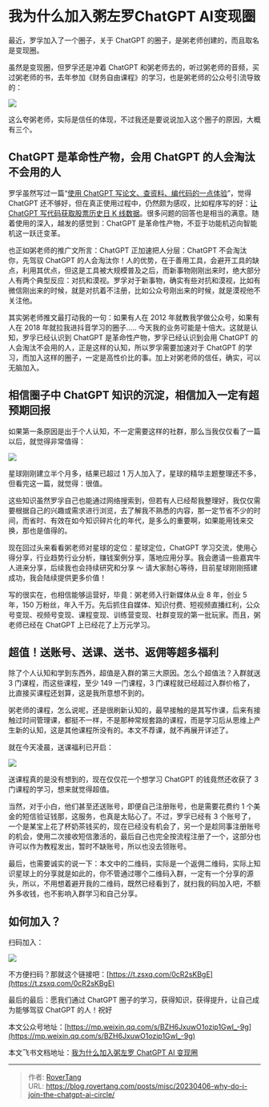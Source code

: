 # 我为什么加入粥左罗ChatGPT AI变现圈

最近，罗孚加入了一个圈子，关于 ChatGPT 的圈子，是粥老师创建的，而且取名是变现圈。

虽然是变现圈，但罗孚还是冲着 ChatGPT 和粥老师去的，听过粥老师的音频，买过粥老师的书，去年参加《财务自由课程》的学习，也是粥老师的公众号引流导致的：

![](static/AXTuba0zdoykyixE9QpcS9QlnJd.png)

这么夸粥老师，实际是信任的体现，不过我还是要说说加入这个圈子的原因，大概有三个。

## ChatGPT 是革命性产物，会用 ChatGPT 的人会淘汰不会用的人

罗孚虽然写过一篇“[使用 ChatGPT 写论文、查资料、编代码的一点体验](https://mp.weixin.qq.com/s/YowCZH3K0_7bK0pPqNKkMA)”，觉得 ChatGPT 还不够好，但在真正使用过程中，仍然颇为感叹，比如程序写的好：[让 ChatGPT 写代码获取股票历史日 K 线数据](https://mp.weixin.qq.com/s/rbISUPBJZ0yTpRTGejGcGA)。很多问题的回答也是相当的满意。随着使用的深入，越发的感觉到：ChatGPT 是革命性产物，不亚于功能机迈向智能机这一跃迁变革。

也正如粥老师的推广文所言：ChatGPT 正加速把人分层：ChatGPT 不会淘汰你，先驾驭 ChatGPT 的人会淘汰你！人的优势，在于善用工具，会避开工具的缺点，利用其优点，但这是工具被大规模普及之后，而新事物刚刚出来时，绝大部分人有两个典型反应：对抗和漠视。罗孚对于新事物，确实有些对抗和漠视，比如有微信刚出来的时候，就是对抗着不注册，比如公众号刚出来的时候，就是漠视他不关注他。

其实粥老师推文最打动我的一句：如果有人在 2012 年就教我学做公众号，如果有人在 2018 年就拉我进抖音学习的圈子….. 今天我的业务可能是十倍大。这就是认知，罗孚已经认识到 ChatGPT 是革命性产物，罗孚已经认识到会用 ChatGPT 的人会淘汰不会用的人，正是这样的认知，所以罗孚需要加速对于 ChatGPT 的学习，而加入这样的圈子，一定是高性价比的事。加上对粥老师的信任，确实，可以无脑加入。

## 相信圈子中 ChatGPT 知识的沉淀，相信加入一定有超预期回报

如果第一条原因是出于个人认知，不一定需要这样的社群，那么当我仅仅看了一篇以后，就觉得非常值得：

![](static/UstSb4cTdoIdhRxent5cYnwEnYd.jpg)

星球刚刚建立半个月多，结果已超过 1 万人加入了，星球的精华主题整理还不多，但看完这一篇，就觉得：很值。

这些知识虽然罗孚自己也能通过网络搜索到，但若有人已经帮我整理好，我仅仅需要根据自己的兴趣或需求进行浏览，去了解我不熟悉的内容，那一定节省不少的时间，而省时、有效在如今知识碎片化的年代，是多么的重要啊，如果能用钱来交换，那也是值得的。

现在回过头来看看粥老师对星球的定位：星球定位，ChatGPT 学习交流，使用心得分享，行业趋势行业分析，赚钱案例分享，落地应用分享。我会邀请一些嘉宾牛人进来分享，后续我也会持续研究和分享 ～ 请大家耐心等待，目前星球刚刚搭建成功，我会陆续提供更多价值！

写的很实在，也相信能够运营好，毕竟：粥老师入行新媒体从业 8 年，创业 5 年，150 万粉丝，年入千万。先后抓住自媒体、知识付费、短视频直播红利，公众号变现、视频号变现、课程变现、训练营变现、社群变现的第一批玩家。而且，粥老师已经在 ChatGPT 上已经花了上万元学习。

## 超值！送账号、送课、送书、返佣等超多福利

除了个人认知和学到东西外，超值是入群的第三大原因。怎么个超值法？入群就送 3 门课程，而这些课程，至少 149 一门课程，3 门课程就已经超过入群价格了，比直接买课程还划算，这是我所意想不到的。

粥老师的课程，怎么说呢，还是很刷新认知的，最早接触的是其写作课，后来有接触过时间管理课，都挺不一样，不是那种常规套路的课程，而是学习后从思维上产生新的认知，这是其他课程所没有的。本文不荐课，就不再展开详述了。

就在今天凌晨，送课福利已开启：

![](static/Ngnhbb4t9orCBdxSGt4czwkhnqe.png)

送课程真的是没有想到的，现在仅仅花一个想学习 ChatGPT 的钱竟然还收获了 3 门课程的学习，想来就觉得超值。

当然，对于小白，他们甚至还送账号，即便自己注册账号，也是需要花费约 1 个美金的短信验证钱那，这服务，也真是太贴心了。不过，罗孚已经有 3 个账号了，一个是某宝上花了杯奶茶钱买的，现在已经没有机会了，另一个是趁同事注册账号的机会，使用二次接收短信激活的，最后自己也完全按流程注册了一个，这部分也许可以作为教程发出，暂时不缺账号，所以也没去领账号。

最后，也需要诚实的说一下：本文中的二维码，实际是一个返佣二维码，实际上知识星球上的分享就是如此的，你不管通过哪个二维码入群，一定有一个分享的源头，所以，不用想着避开我的二维码，既然已经看到了，就扫我的码加入吧，不额外多收钱，也不影响入群学习和自己分享。

## 如何加入？

扫码加入：

![](static/YYISbK1LloglXSxtvumcMyrVnob.jpg)

不方便扫码？那就这个链接吧：[https://t.zsxq.com/0cR2sKBgE](https://t.zsxq.com/0cR2sKBgE)

最后的最后：愿我们通过 ChatGPT 圈子的学习，获得知识，获得提升，让自己成为能够驾驭 ChatGPT 的人！祝好

本文公众号地址：[https://mp.weixin.qq.com/s/BZH6JxuwO1ozip1Gwl_-9g](https://mp.weixin.qq.com/s/BZH6JxuwO1ozip1Gwl_-9g)

本文飞书文档地址：[我为什么加入粥左罗 ChatGPT AI 变现圈](https://rovertang.feishu.cn/docx/Vuv9dMPM4otKQIxundYc0IOKnrg)


---

> 作者: [RoverTang](https://rovertang.com)  
> URL: https://blog.rovertang.com/posts/misc/20230406-why-do-i-join-the-chatgpt-ai-circle/  

